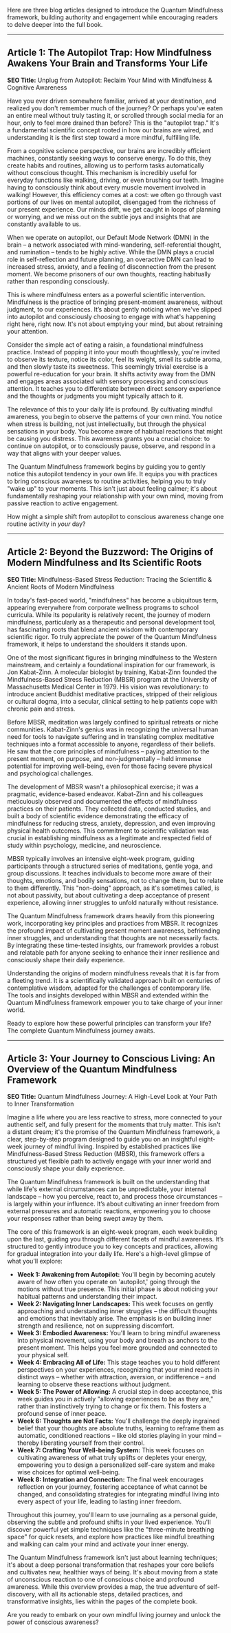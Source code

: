 Here are three blog articles designed to introduce the Quantum Mindfulness framework, building authority and engagement while encouraging readers to delve deeper into the full book.

---

## Article 1: The Autopilot Trap: How Mindfulness Awakens Your Brain and Transforms Your Life

**SEO Title:** Unplug from Autopilot: Reclaim Your Mind with Mindfulness & Cognitive Awareness

Have you ever driven somewhere familiar, arrived at your destination, and realized you don't remember much of the journey? Or perhaps you've eaten an entire meal without truly tasting it, or scrolled through social media for an hour, only to feel more drained than before? This is the "autopilot trap." It's a fundamental scientific concept rooted in how our brains are wired, and understanding it is the first step toward a more mindful, fulfilling life.

From a cognitive science perspective, our brains are incredibly efficient machines, constantly seeking ways to conserve energy. To do this, they create habits and routines, allowing us to perform tasks automatically without conscious thought. This mechanism is incredibly useful for everyday functions like walking, driving, or even brushing our teeth. Imagine having to consciously think about every muscle movement involved in walking! However, this efficiency comes at a cost: we often go through vast portions of our lives on mental autopilot, disengaged from the richness of our present experience. Our minds drift, we get caught in loops of planning or worrying, and we miss out on the subtle joys and insights that are constantly available to us.

When we operate on autopilot, our Default Mode Network (DMN) in the brain – a network associated with mind-wandering, self-referential thought, and rumination – tends to be highly active. While the DMN plays a crucial role in self-reflection and future planning, an overactive DMN can lead to increased stress, anxiety, and a feeling of disconnection from the present moment. We become prisoners of our own thoughts, reacting habitually rather than responding consciously.

This is where mindfulness enters as a powerful scientific intervention. Mindfulness is the practice of bringing present-moment awareness, without judgment, to our experiences. It’s about gently noticing when we've slipped into autopilot and consciously choosing to engage with what's happening right here, right now. It's not about emptying your mind, but about retraining your attention.

Consider the simple act of eating a raisin, a foundational mindfulness practice. Instead of popping it into your mouth thoughtlessly, you're invited to observe its texture, notice its color, feel its weight, smell its subtle aroma, and then slowly taste its sweetness. This seemingly trivial exercise is a powerful re-education for your brain. It shifts activity away from the DMN and engages areas associated with sensory processing and conscious attention. It teaches you to differentiate between direct sensory experience and the thoughts or judgments you might typically attach to it.

The relevance of this to your daily life is profound. By cultivating mindful awareness, you begin to observe the patterns of your own mind. You notice when stress is building, not just intellectually, but through the physical sensations in your body. You become aware of habitual reactions that might be causing you distress. This awareness grants you a crucial choice: to continue on autopilot, or to consciously pause, observe, and respond in a way that aligns with your deeper values.

The Quantum Mindfulness framework begins by guiding you to gently notice this autopilot tendency in your own life. It equips you with practices to bring conscious awareness to routine activities, helping you to truly "wake up" to your moments. This isn't just about feeling calmer; it's about fundamentally reshaping your relationship with your own mind, moving from passive reaction to active engagement.

How might a simple shift from autopilot to conscious awareness change one routine activity in *your* day?

---

## Article 2: Beyond the Buzzword: The Origins of Modern Mindfulness and Its Scientific Roots

**SEO Title:** Mindfulness-Based Stress Reduction: Tracing the Scientific & Ancient Roots of Modern Mindfulness

In today's fast-paced world, "mindfulness" has become a ubiquitous term, appearing everywhere from corporate wellness programs to school curricula. While its popularity is relatively recent, the journey of modern mindfulness, particularly as a therapeutic and personal development tool, has fascinating roots that blend ancient wisdom with contemporary scientific rigor. To truly appreciate the power of the Quantum Mindfulness framework, it helps to understand the shoulders it stands upon.

One of the most significant figures in bringing mindfulness to the Western mainstream, and certainly a foundational inspiration for our framework, is Jon Kabat-Zinn. A molecular biologist by training, Kabat-Zinn founded the Mindfulness-Based Stress Reduction (MBSR) program at the University of Massachusetts Medical Center in 1979. His vision was revolutionary: to introduce ancient Buddhist meditative practices, stripped of their religious or cultural dogma, into a secular, clinical setting to help patients cope with chronic pain and stress.

Before MBSR, meditation was largely confined to spiritual retreats or niche communities. Kabat-Zinn's genius was in recognizing the universal human need for tools to navigate suffering and in translating complex meditative techniques into a format accessible to anyone, regardless of their beliefs. He saw that the core principles of mindfulness – paying attention to the present moment, on purpose, and non-judgmentally – held immense potential for improving well-being, even for those facing severe physical and psychological challenges.

The development of MBSR wasn't a philosophical exercise; it was a pragmatic, evidence-based endeavor. Kabat-Zinn and his colleagues meticulously observed and documented the effects of mindfulness practices on their patients. They collected data, conducted studies, and built a body of scientific evidence demonstrating the efficacy of mindfulness for reducing stress, anxiety, depression, and even improving physical health outcomes. This commitment to scientific validation was crucial in establishing mindfulness as a legitimate and respected field of study within psychology, medicine, and neuroscience.

MBSR typically involves an intensive eight-week program, guiding participants through a structured series of meditations, gentle yoga, and group discussions. It teaches individuals to become more aware of their thoughts, emotions, and bodily sensations, not to change them, but to relate to them differently. This "non-doing" approach, as it's sometimes called, is not about passivity, but about cultivating a deep acceptance of present experience, allowing inner struggles to unfold naturally without resistance.

The Quantum Mindfulness framework draws heavily from this pioneering work, incorporating key principles and practices from MBSR. It recognizes the profound impact of cultivating present moment awareness, befriending inner struggles, and understanding that thoughts are not necessarily facts. By integrating these time-tested insights, our framework provides a robust and relatable path for anyone seeking to enhance their inner resilience and consciously shape their daily experience.

Understanding the origins of modern mindfulness reveals that it is far from a fleeting trend. It is a scientifically validated approach built on centuries of contemplative wisdom, adapted for the challenges of contemporary life. The tools and insights developed within MBSR and extended within the Quantum Mindfulness framework empower you to take charge of your inner world.

Ready to explore how these powerful principles can transform your life? The complete Quantum Mindfulness journey awaits.

---

## Article 3: Your Journey to Conscious Living: An Overview of the Quantum Mindfulness Framework

**SEO Title:** Quantum Mindfulness Journey: A High-Level Look at Your Path to Inner Transformation

Imagine a life where you are less reactive to stress, more connected to your authentic self, and fully present for the moments that truly matter. This isn't a distant dream; it's the promise of the Quantum Mindfulness framework, a clear, step-by-step program designed to guide you on an insightful eight-week journey of mindful living. Inspired by established practices like Mindfulness-Based Stress Reduction (MBSR), this framework offers a structured yet flexible path to actively engage with your inner world and consciously shape your daily experience.

The Quantum Mindfulness framework is built on the understanding that while life's external circumstances can be unpredictable, your internal landscape – how you perceive, react to, and process those circumstances – is largely within your influence. It’s about cultivating an inner freedom from external pressures and automatic reactions, empowering you to choose your responses rather than being swept away by them.

The core of this framework is an eight-week program, each week building upon the last, guiding you through different facets of mindful awareness. It’s structured to gently introduce you to key concepts and practices, allowing for gradual integration into your daily life. Here's a high-level glimpse of what you'll explore:

*   **Week 1: Awakening from Autopilot:** You'll begin by becoming acutely aware of how often you operate on 'autopilot,' going through the motions without true presence. This initial phase is about noticing your habitual patterns and understanding their impact.
*   **Week 2: Navigating Inner Landscapes:** This week focuses on gently approaching and understanding inner struggles – the difficult thoughts and emotions that inevitably arise. The emphasis is on building inner strength and resilience, not on suppressing discomfort.
*   **Week 3: Embodied Awareness:** You'll learn to bring mindful awareness into physical movement, using your body and breath as anchors to the present moment. This helps you feel more grounded and connected to your physical self.
*   **Week 4: Embracing All of Life:** This stage teaches you to hold different perspectives on your experiences, recognizing that your mind reacts in distinct ways – whether with attraction, aversion, or indifference – and learning to observe these reactions without judgment.
*   **Week 5: The Power of Allowing:** A crucial step in deep acceptance, this week guides you in actively "allowing experiences to be as they are," rather than instinctively trying to change or fix them. This fosters a profound sense of inner peace.
*   **Week 6: Thoughts are Not Facts:** You'll challenge the deeply ingrained belief that your thoughts are absolute truths, learning to reframe them as automatic, conditioned reactions – like old stories playing in your mind – thereby liberating yourself from their control.
*   **Week 7: Crafting Your Well-being System:** This week focuses on cultivating awareness of what truly uplifts or depletes your energy, empowering you to design a personalized self-care system and make wise choices for optimal well-being.
*   **Week 8: Integration and Connection:** The final week encourages reflection on your journey, fostering acceptance of what cannot be changed, and consolidating strategies for integrating mindful living into every aspect of your life, leading to lasting inner freedom.

Throughout this journey, you'll learn to use journaling as a personal guide, observing the subtle and profound shifts in your lived experience. You'll discover powerful yet simple techniques like the "three-minute breathing space" for quick resets, and explore how practices like mindful breathing and walking can calm your mind and activate your inner energy.

The Quantum Mindfulness framework isn't just about learning techniques; it's about a deep personal transformation that reshapes your core beliefs and cultivates new, healthier ways of being. It's about moving from a state of unconscious reaction to one of conscious choice and profound awareness. While this overview provides a map, the true adventure of self-discovery, with all its actionable steps, detailed practices, and transformative insights, lies within the pages of the complete book.

Are you ready to embark on your own mindful living journey and unlock the power of conscious awareness?